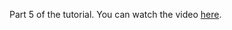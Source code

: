 Part 5 of the tutorial. You can watch the video [here](https://www.youtube.com/watch?v=0AjwWMiVfv4).

